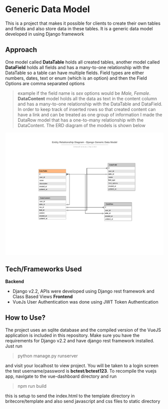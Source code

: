 # Generic Data Model
This is a project that makes it possible for clients to create their own tables and fields and also store data in these tables. It is a generic data model developed in using Django framework 

## Approach
One model called **DataTable** holds all created tables, another model called **DataField** holds all fields and has a many-to-one relationship with the DataTable so a table can have multiple fields. Field types are either numbers, dates, text or enum (which is an option) and then the Field Options are comma separated options 
> example if the field name is *sex* options would be *Male, Female*. 
**DataContent** model holds all the data as text in the content column and has a many-to-one relationship with the DataTable and DataField. In order to keep track of inserted rows so that created content can have a link and can be treated as one group of information I made the DataRow model that has a one-to-many relationship with the DataContent. 
The ERD diagram of the models is shown below
<img src="https://github.com/emmanuel-nike/django-generic-datamodel/blob/master/ERD.png" />

## Tech/Frameworks Used
**Backend**
* Django v2.2, APIs were developed using Django rest framework and Class Based Views
**Frontend**
* VueJs 
User Authentication was done using JWT Token Authentication

## How to Use?
The project uses an sqlite database and the compiled version of the VueJS application is included in this repository. Make sure you have the requirements for Django v2.2 and have django rest framework installed. Just run

> python manage.py runserver

and visit your localhost to view project. You will be taken to a login screen the test username/password is **bctest**/**bctest123**. To recompile the vuejs app, navigate to the vue-dashboard directory and run

> npm run build

this is setup to send the index.html to the template directory in britecore/template and also send javascript and css files to static directory